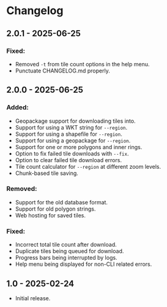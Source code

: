 # Changelog

## 2.0.1 - 2025-06-25
### Fixed:
- Removed `-t` from tile count options in the help menu.
- Punctuate CHANGELOG.md properly.

## 2.0.0 - 2025-06-25
### Added:
- Geopackage support for downloading tiles into.
- Support for using a WKT string for `--region`.
- Support for using a shapefile for `--region`.
- Support for using a geopackage for `--region`.
- Support for one or more polygons and inner rings.
- Option to fix failed tile downloads with `--fix`.
- Option to clear failed tile download errors.
- Tile count calculator for `--region` at different zoom levels.
- Chunk-based tile saving.

### Removed:
- Support for the old database format.
- Support for old polygon strings.
- Web hosting for saved tiles.

### Fixed:
- Incorrect total tile count after download.
- Duplicate tiles being queued for download.
- Progress bars being interrupted by logs.
- Help menu being displayed for non-CLI related errors.

## 1.0 - 2025-02-24
- Initial release.